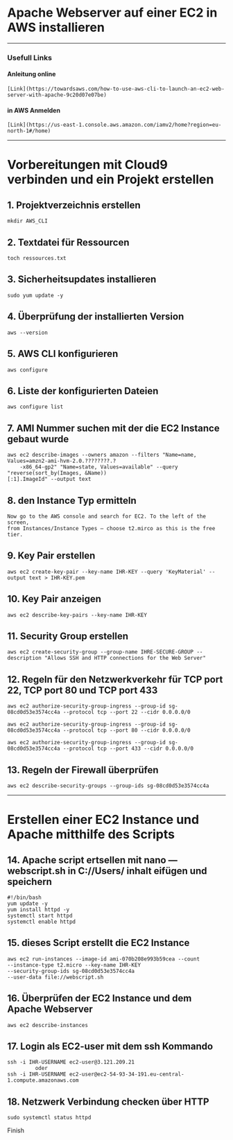 # Apache Webserver auf einer EC2 in AWS installieren

--------------------------------------------------------------------------

### Usefull Links

#### Anleitung online
	[Link](https://towardsaws.com/how-to-use-aws-cli-to-launch-an-ec2-web-server-with-apache-9c20d07e07be)

#### in AWS Anmelden 
	[Link](https://us-east-1.console.aws.amazon.com/iamv2/home?region=eu-north-1#/home)

-----------------------------------------------------------------

# Vorbereitungen mit Cloud9 verbinden und ein Projekt erstellen

## 1. Projektverzeichnis erstellen
	
	mkdir AWS_CLI

## 2. Textdatei für Ressourcen
	
	toch ressources.txt

## 3. Sicherheitsupdates installieren
	
	sudo yum update -y

## 4. Überprüfung der installierten Version
	
	aws --version

## 5. AWS CLI konfigurieren
	
	aws configure

## 6. Liste der konfigurierten Dateien	
  	
	aws configure list
	
## 7. AMI Nummer suchen mit der die EC2 Instance gebaut wurde
	
	aws ec2 describe-images --owners amazon --filters "Name=name, Values=amzn2-ami-hvm-2.0.????????.?
    	-x86_64-gp2" "Name=state, Values=available" --query "reverse(sort_by(Images, &Name))
	[:1].ImageId" --output text
	
## 8. den Instance Typ ermitteln
	
	Now go to the AWS console and search for EC2. To the left of the screen, 
  	from Instances/Instance Types — choose t2.mirco as this is the free tier.
		
## 9. Key Pair erstellen
	
	aws ec2 create-key-pair --key-name IHR-KEY --query 'KeyMaterial' --output text > IHR-KEY.pem

## 10. Key Pair anzeigen
	
	aws ec2 describe-key-pairs --key-name IHR-KEY

## 11. Security Group erstellen
  	
	aws ec2 create-security-group --group-name IHRE-SECURE-GROUP --description "Allows SSH and HTTP connections for the Web Server"

## 12. Regeln für den Netzwerkverkehr für TCP port 22, TCP port 80 und TCP port 433
	
	aws ec2 authorize-security-group-ingress --group-id sg-08cd0d53e3574cc4a --protocol tcp --port 22 --cidr 0.0.0.0/0

	aws ec2 authorize-security-group-ingress --group-id sg-08cd0d53e3574cc4a --protocol tcp --port 80 --cidr 0.0.0.0/0
	
	aws ec2 authorize-security-group-ingress --group-id sg-08cd0d53e3574cc4a --protocol tcp --port 433 --cidr 0.0.0.0/0

## 13. Regeln der Firewall überprüfen
	
	aws ec2 describe-security-groups --group-ids sg-08cd0d53e3574cc4a

----------------------------------------------------------------------

#  Erstellen einer EC2 Instance und Apache mitthilfe des Scripts

## 14. Apache script ertsellen mit nano — webscript.sh in C://Users/ <your user name> inhalt eifügen und speichern
    
	#!/bin/bash
	yum update -y
	yum install httpd -y
	systemctl start httpd
	systemctl enable httpd

## 15. dieses Script erstellt die EC2 Instance
	
	aws ec2 run-instances --image-id ami-070b208e993b59cea --count 
	--instance-type t2.micro --key-name IHR-KEY 
	--security-group-ids sg-08cd0d53e3574cc4a 
	--user-data file://webscript.sh
	
## 16. Überprüfen der EC2 Instance und dem Apache Webserver
	
	aws ec2 describe-instances

## 17. Login als EC2-user mit dem ssh Kommando
	
	ssh -i IHR-USERNAME ec2-user@3.121.209.21
    	     oder
	ssh -i IHR-USERNAME ec2-user@ec2-54-93-34-191.eu-central-1.compute.amazonaws.com
	
## 18. Netzwerk Verbindung checken über HTTP
	
	sudo systemctl status httpd
	
Finish
